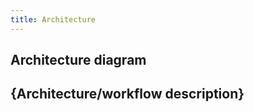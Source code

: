 ```yaml
---
title: Architecture
---
```


<!-- Use this template to describe in detail the architecture of a given Kyma component. This document should include, among others, the diagram that illustrates all components and sub-components involved, a description of the functions they perform, and a step-by-step description of the workflow. 

* For the name, follow the `{COMPONENT/AREA}-{NUMBER}-{TITLE}.md` convention.
* For the title metadata, follow the `{Component name} architecture` convention.

For reference, see the existing [**Architecture** documents](https://kyma-project.io/docs/05-technical-reference/03-architecture).-->

## Architecture diagram

<!--  Provide a [diagram](https://github.com/kyma-project/community/blob/main/guidelines/content-guidelines/02-diagrams.md) which illustrates the workflow of a given component. The diagram is a **mandatory** element of this document. -->

## {Architecture/workflow description}

<!-- Describe all components and sub-components involved in the workflow together with their functions. 

- To describe a step-by-step workflow, use an ordered list.
- If the document does not describe any workflow but the overall arrangement of the components and sub-components, use sections. In this case, describe each component in a separate section. Use H2 (##) for sections and H3 (###) for sub-sections. Do not use headings smaller than H3 as they do not display well on the UI. -->
